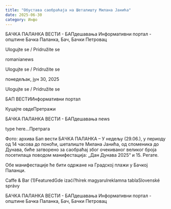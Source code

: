 ```yaml
---
title: "Oбустава саобраћаја на Шеталишту Милана Јанића"
date: 2025-06-30
category: Инфо
---
```


БАЧКА ПАЛАНКА ВЕСТИ - БАПдешавања Информативни портал - општине Бачка Паланка, Бач, Бачки Петровац

Ulogujte se / Pridružite se

romanianews

Ulogujte se / Pridružite se

понедељак, јун 30, 2025

Ulogujte se / Pridružite se

БАП ВЕСТИИнформативни портал

Куцајте овдеПретражи

БАЧКА ПАЛАНКА ВЕСТИ - БАПдешавања news

type here...Претрага

Фото: архива Бап вести
            БАЧКА ПАЛАНКА – У недељу (29.06.), у периоду од 14 часова до поноћи, шеталиште Милана Јанића, од споменика до Дунава, биће затворено за саобраћај због очекиваног великог броја посетилаца поводом манифестација: „Дан Дунава 2025“ и 15. Регате.

Обе манифестације ће бити одржане на Градској плажи у Бачкој Паланци.

Caffe & Bar (1)FeaturedGde izaći?hírek magyarulreklamna tablaSlovenské správy

БАЧКА ПАЛАНКА ВЕСТИ - БАПдешавања Информативни портал - општине Бачка Паланка, Бач, Бачки Петровац
